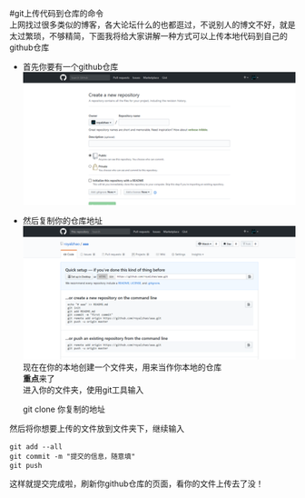 #git上传代码到仓库的命令  
上网找过很多类似的博客，各大论坛什么的也都逛过，不说别人的博文不好，就是太过繁琐，不够精简，下面我将给大家讲解一种方式可以上传本地代码到自己的github仓库  
*  首先你要有一个github仓库  
![](/img/creat_Repository.png)  
*  然后复制你的仓库地址  
![](/img/copy_name.png)  
现在在你的本地创建一个文件夹，用来当作你本地的仓库  
**重点**来了  
进入你的文件夹，使用git工具输入  

    git clone 你复制的地址  

然后将你想要上传的文件放到文件夹下，继续输入   

    git add --all  
	git commit -m "提交的信息，随意填"  
	git push

这样就提交完成啦，刷新你github仓库的页面，看你的文件上传去了没！  


